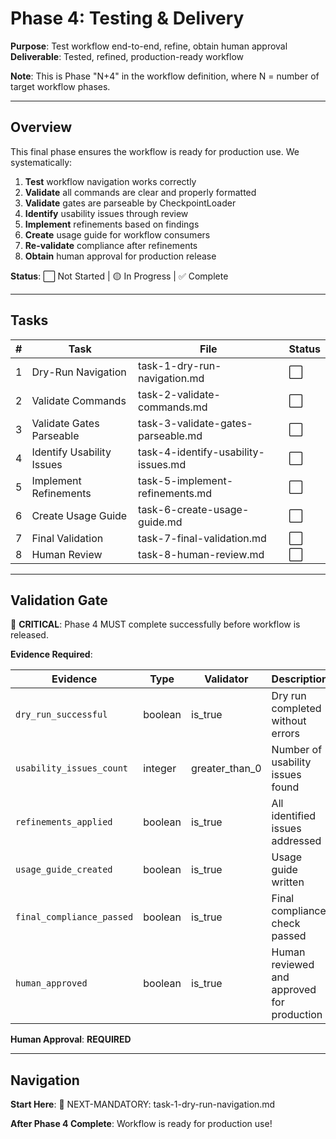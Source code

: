 # Phase 4: Testing & Delivery

**Purpose**: Test workflow end-to-end, refine, obtain human approval  
**Deliverable**: Tested, refined, production-ready workflow

**Note**: This is Phase "N+4" in the workflow definition, where N = number of target workflow phases.

---

## Overview

This final phase ensures the workflow is ready for production use. We systematically:

1. **Test** workflow navigation works correctly
2. **Validate** all commands are clear and properly formatted
3. **Validate** gates are parseable by CheckpointLoader
4. **Identify** usability issues through review
5. **Implement** refinements based on findings
6. **Create** usage guide for workflow consumers
7. **Re-validate** compliance after refinements
8. **Obtain** human approval for production release

**Status**: ⬜ Not Started | 🟡 In Progress | ✅ Complete

---

## Tasks

| # | Task | File | Status |
|---|------|------|--------|
| 1 | Dry-Run Navigation | task-1-dry-run-navigation.md | ⬜ |
| 2 | Validate Commands | task-2-validate-commands.md | ⬜ |
| 3 | Validate Gates Parseable | task-3-validate-gates-parseable.md | ⬜ |
| 4 | Identify Usability Issues | task-4-identify-usability-issues.md | ⬜ |
| 5 | Implement Refinements | task-5-implement-refinements.md | ⬜ |
| 6 | Create Usage Guide | task-6-create-usage-guide.md | ⬜ |
| 7 | Final Validation | task-7-final-validation.md | ⬜ |
| 8 | Human Review | task-8-human-review.md | ⬜ |

---

## Validation Gate

🚨 **CRITICAL**: Phase 4 MUST complete successfully before workflow is released.

**Evidence Required**:

| Evidence | Type | Validator | Description |
|----------|------|-----------|-------------|
| `dry_run_successful` | boolean | is_true | Dry run completed without errors |
| `usability_issues_count` | integer | greater_than_0 | Number of usability issues found |
| `refinements_applied` | boolean | is_true | All identified issues addressed |
| `usage_guide_created` | boolean | is_true | Usage guide written |
| `final_compliance_passed` | boolean | is_true | Final compliance check passed |
| `human_approved` | boolean | is_true | Human reviewed and approved for production |

**Human Approval**: **REQUIRED**

---

## Navigation

**Start Here**: 🎯 NEXT-MANDATORY: task-1-dry-run-navigation.md

**After Phase 4 Complete**: Workflow is ready for production use!


